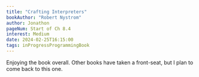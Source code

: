 ```yaml
---
title: "Crafting Interpreters"
bookAuthor: "Robert Nystrom"
author: Jonathon
pageNum: Start of Ch 8.4
interest: Medium
date: 2024-02-25T16:15:00
tags: inProgressProgrammingBook
---
```


Enjoying the book overall.
Other books have taken a front-seat, but I plan to come back to this one.
